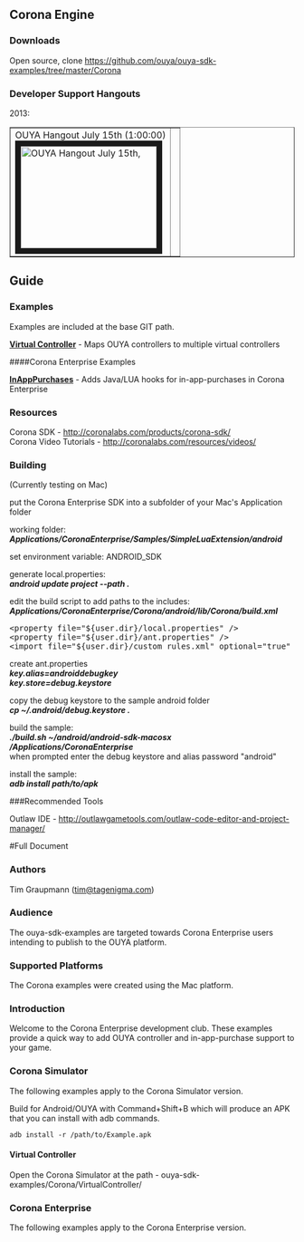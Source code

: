 ## Corona Engine

### Downloads
Open source, clone https://github.com/ouya/ouya-sdk-examples/tree/master/Corona

### Developer Support Hangouts

2013:

<table border=1>
<tr><td>OUYA Hangout July 15th (1:00:00)<br/>
<a href="http://www.youtube.com/watch?feature=player_embedded&v=zWYVYmk6luc" target="_blank">
<img src="http://img.youtube.com/vi/zWYVYmk6luc/0.jpg" alt="OUYA Hangout July 15th," width="240" height="180" border="10" /></a></td> 
<td></td></tr></table>

## Guide

### Examples

Examples are included at the base GIT path.

<a target=_blank href="https://github.com/ouya/ouya-sdk-examples/blob/master/Corona/VirtualController"><b>Virtual Controller</b></a> - Maps OUYA controllers to multiple virtual controllers

####Corona Enterprise Examples

<a target=_blank href="https://github.com/ouya/ouya-sdk-examples/tree/master/Corona/InAppPurchases"><b>InAppPurchases</b></a> - Adds Java/LUA hooks for in-app-purchases in Corona Enterprise

### Resources

Corona SDK - http://coronalabs.com/products/corona-sdk/<br/>
Corona Video Tutorials - http://coronalabs.com/resources/videos/<br/>

### Building

(Currently testing on Mac)

put the Corona Enterprise SDK into a subfolder of your Mac's Application folder

working folder:<br/>
<b><i>Applications/CoronaEnterprise/Samples/SimpleLuaExtension/android</b></i><br/>

set environment variable: ANDROID_SDK<br/>

generate local.properties:<br/>
<b><i>android update project --path .</b></i>

edit the build script to add paths to the includes:<br/>
<b><i>Applications/CoronaEnterprise/Corona/android/lib/Corona/build.xml</b></i><br/>
<pre>
&lt;property file="${user.dir}/local.properties" /&gt;
&lt;property file="${user.dir}/ant.properties" /&gt;
&lt;import file="${user.dir}/custom_rules.xml" optional="true" /&gt;
</pre>

create ant.properties<br/>
<b><i>key.alias=androiddebugkey</b></i><br/>
<b><i>key.store=debug.keystore</b></i><br/>

copy the debug keystore to the sample android folder<br/>
<b><i>cp ~/.android/debug.keystore .</b></i>

build the sample:<br/>
<b><i>./build.sh ~/android/android-sdk-macosx /Applications/CoronaEnterprise</b></i><br/>
			when prompted enter the debug keystore and alias password "android"<br/>
			
install the sample:<br/>
<b><i>adb install path/to/apk</b></i>

###Recommended Tools

Outlaw IDE - http://outlawgametools.com/outlaw-code-editor-and-project-manager/

#Full Document

### Authors
Tim Graupmann (tim@tagenigma.com)

### Audience
The ouya-sdk-examples are targeted towards Corona Enterprise users intending to publish to the OUYA platform.

### Supported Platforms
The Corona examples were created using the Mac platform.

### Introduction
Welcome to the Corona Enterprise development club. These examples provide a quick way to add OUYA controller and in-app-purchase support to your game.

### Corona Simulator

The following examples apply to the Corona Simulator version.

Build for Android/OUYA with Command+Shift+B which will produce an APK that you can install with adb commands.

```
adb install -r /path/to/Example.apk
```

#### Virtual Controller

Open the Corona Simulator at the path - ouya-sdk-examples/Corona/VirtualController/

### Corona Enterprise

The following examples apply to the Corona Enterprise version.
